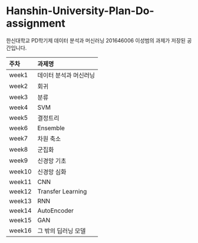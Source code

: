 # Hanshin-University-Plan-Do-assignment

한신대학교 PD학기제 데이터 분석과 머신러닝 201646006 이성범의 과제가 저장된 공간입니다.

| 주차 | 과제명 |
| :--- | :--- |
| week1 | 데이터 분석과 머신러닝 |
| week2 | 회귀 |
| week3 | 분류 |
| week4 | SVM |
| week5 | 결정트리 |
| week6 | Ensemble |
| week7 | 차원 축소 |
| week8 | 군집화 |
| week9 | 신경망 기초 |
| week10 | 신경망 심화 |
| week11 | CNN |
| week12 | Transfer Learning |
| week13 | RNN |
| week14 | AutoEncoder |
| week15 | GAN |
| week16 | 그 밖의 딥러닝 모델 |
